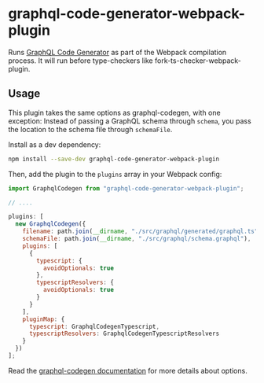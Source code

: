 # graphql-code-generator-webpack-plugin

Runs [GraphQL Code Generator](https://github.com/dotansimha/graphql-code-generator) as part of the Webpack compilation process. It will run before type-checkers like fork-ts-checker-webpack-plugin.

## Usage

This plugin takes the same options as graphql-codegen, with one exception:
Instead of passing a GraphQL schema through `schema`, you pass the location to the schema file through `schemaFile`.

Install as a dev dependency:

```bash
npm install --save-dev graphql-code-generator-webpack-plugin
```

Then, add the plugin to the `plugins` array in your Webpack config:

```javascript
import GraphqlCodegen from "graphql-code-generator-webpack-plugin";

// ....

plugins: [
  new GraphqlCodegen({
    filename: path.join(__dirname, "./src/graphql/generated/graphql.ts"),
    schemaFile: path.join(__dirname, "./src/graphql/schema.graphql"),
    plugins: [
      {
        typescript: {
          avoidOptionals: true
        },
        typescriptResolvers: {
          avoidOptionals: true
        }
      }
    ],
    pluginMap: {
      typescript: GraphqlCodegenTypescript,
      typescriptResolvers: GraphqlCodegenTypescriptResolvers
    }
  })
];
```

Read the [graphql-codegen documentation](https://graphql-code-generator.com/docs/getting-started/programmatic-usage) for more details about options.
